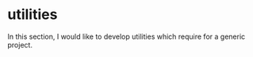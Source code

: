 # utilities
In this section, I would like to develop utilities which require for a generic project.
